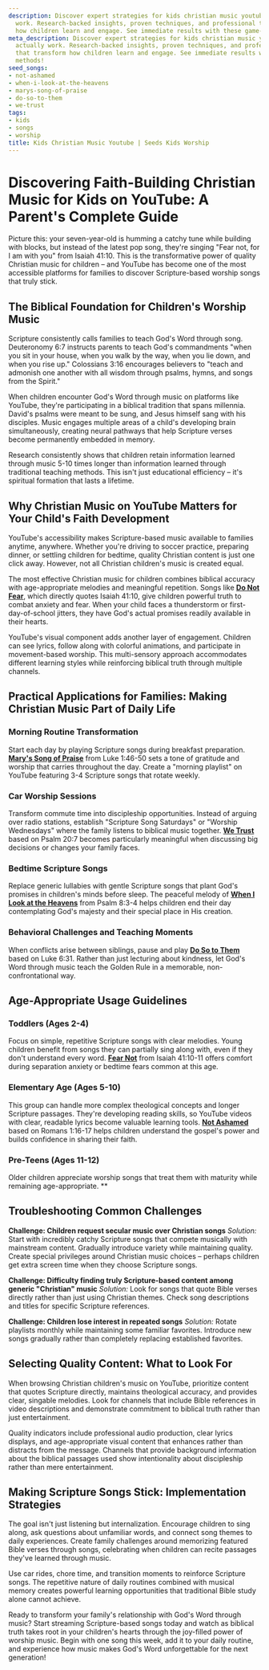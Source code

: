 ```yaml
---
description: Discover expert strategies for kids christian music youtube that actually
  work. Research-backed insights, proven techniques, and professional tips that transform
  how children learn and engage. See immediate results with these game-changing methods!
meta_description: Discover expert strategies for kids christian music youtube that
  actually work. Research-backed insights, proven techniques, and professional tips
  that transform how children learn and engage. See immediate results with these game-changing
  methods!
seed_songs:
- not-ashamed
- when-i-look-at-the-heavens
- marys-song-of-praise
- do-so-to-them
- we-trust
tags:
- kids
- songs
- worship
title: Kids Christian Music Youtube | Seeds Kids Worship
---
```

# Discovering Faith-Building Christian Music for Kids on YouTube: A Parent's Complete Guide

Picture this: your seven-year-old is humming a catchy tune while building with blocks, but instead of the latest pop song, they're singing "Fear not, for I am with you" from Isaiah 41:10. This is the transformative power of quality Christian music for children – and YouTube has become one of the most accessible platforms for families to discover Scripture-based worship songs that truly stick.

## The Biblical Foundation for Children's Worship Music

Scripture consistently calls families to teach God's Word through song. Deuteronomy 6:7 instructs parents to teach God's commandments "when you sit in your house, when you walk by the way, when you lie down, and when you rise up." Colossians 3:16 encourages believers to "teach and admonish one another with all wisdom through psalms, hymns, and songs from the Spirit."

When children encounter God's Word through music on platforms like YouTube, they're participating in a biblical tradition that spans millennia. David's psalms were meant to be sung, and Jesus himself sang with his disciples. Music engages multiple areas of a child's developing brain simultaneously, creating neural pathways that help Scripture verses become permanently embedded in memory.

Research consistently shows that children retain information learned through music 5-10 times longer than information learned through traditional teaching methods. This isn't just educational efficiency – it's spiritual formation that lasts a lifetime.

## Why Christian Music on YouTube Matters for Your Child's Faith Development

YouTube's accessibility makes Scripture-based music available to families anytime, anywhere. Whether you're driving to soccer practice, preparing dinner, or settling children for bedtime, quality Christian content is just one click away. However, not all Christian children's music is created equal.

The most effective Christian music for children combines biblical accuracy with age-appropriate melodies and meaningful repetition. Songs like **[Do Not Fear](https://seedskidsworship.com/product/do-not-fear-isaiah-4110-2/)**, which directly quotes Isaiah 41:10, give children powerful truth to combat anxiety and fear. When your child faces a thunderstorm or first-day-of-school jitters, they have God's actual promises readily available in their hearts.

YouTube's visual component adds another layer of engagement. Children can see lyrics, follow along with colorful animations, and participate in movement-based worship. This multi-sensory approach accommodates different learning styles while reinforcing biblical truth through multiple channels.

## Practical Applications for Families: Making Christian Music Part of Daily Life

### Morning Routine Transformation
Start each day by playing Scripture songs during breakfast preparation. **[Mary's Song of Praise](https://seedskidsworship.com/product/marys-song-of-praise-luke-146-50/)** from Luke 1:46-50 sets a tone of gratitude and worship that carries throughout the day. Create a "morning playlist" on YouTube featuring 3-4 Scripture songs that rotate weekly.

### Car Worship Sessions
Transform commute time into discipleship opportunities. Instead of arguing over radio stations, establish "Scripture Song Saturdays" or "Worship Wednesdays" where the family listens to biblical music together. **[We Trust](https://seedskidsworship.com/product/we-trust-psalm-207-2/)** based on Psalm 20:7 becomes particularly meaningful when discussing big decisions or changes your family faces.

### Bedtime Scripture Songs
Replace generic lullabies with gentle Scripture songs that plant God's promises in children's minds before sleep. The peaceful melody of **[When I Look at the Heavens](https://seedskidsworship.com/product/when-i-look-at-your-heavens/)** from Psalm 8:3-4 helps children end their day contemplating God's majesty and their special place in His creation.

### Behavioral Challenges and Teaching Moments
When conflicts arise between siblings, pause and play **[Do So to Them](https://seedskidsworship.com/product/do-so-to-them-luke-631/)** based on Luke 6:31. Rather than just lecturing about kindness, let God's Word through music teach the Golden Rule in a memorable, non-confrontational way.

## Age-Appropriate Usage Guidelines

### Toddlers (Ages 2-4)
Focus on simple, repetitive Scripture songs with clear melodies. Young children benefit from songs they can partially sing along with, even if they don't understand every word. **[Fear Not](https://seedskidsworship.com/product/fear-not-isaiah-4110-2/)** from Isaiah 41:10-11 offers comfort during separation anxiety or bedtime fears common at this age.

### Elementary Age (Ages 5-10)
This group can handle more complex theological concepts and longer Scripture passages. They're developing reading skills, so YouTube videos with clear, readable lyrics become valuable learning tools. **[Not Ashamed](https://seedskidsworship.com/product/not-ashamed-romans-116-17/)** based on Romans 1:16-17 helps children understand the gospel's power and builds confidence in sharing their faith.

### Pre-Teens (Ages 11-12)
Older children appreciate worship songs that treat them with maturity while remaining age-appropriate. **

## Troubleshooting Common Challenges

**Challenge: Children request secular music over Christian songs**
*Solution:* Start with incredibly catchy Scripture songs that compete musically with mainstream content. Gradually introduce variety while maintaining quality. Create special privileges around Christian music choices – perhaps children get extra screen time when they choose Scripture songs.

**Challenge: Difficulty finding truly Scripture-based content among generic "Christian" music**
*Solution:* Look for songs that quote Bible verses directly rather than just using Christian themes. Check song descriptions and titles for specific Scripture references.

**Challenge: Children lose interest in repeated songs**
*Solution:* Rotate playlists monthly while maintaining some familiar favorites. Introduce new songs gradually rather than completely replacing established favorites.

## Selecting Quality Content: What to Look For

When browsing Christian children's music on YouTube, prioritize content that quotes Scripture directly, maintains theological accuracy, and provides clear, singable melodies. Look for channels that include Bible references in video descriptions and demonstrate commitment to biblical truth rather than just entertainment.

Quality indicators include professional audio production, clear lyrics displays, and age-appropriate visual content that enhances rather than distracts from the message. Channels that provide background information about the biblical passages used show intentionality about discipleship rather than mere entertainment.

## Making Scripture Songs Stick: Implementation Strategies

The goal isn't just listening but internalization. Encourage children to sing along, ask questions about unfamiliar words, and connect song themes to daily experiences. Create family challenges around memorizing featured Bible verses through songs, celebrating when children can recite passages they've learned through music.

Use car rides, chore time, and transition moments to reinforce Scripture songs. The repetitive nature of daily routines combined with musical memory creates powerful learning opportunities that traditional Bible study alone cannot achieve.

Ready to transform your family's relationship with God's Word through music? Start streaming Scripture-based songs today and watch as biblical truth takes root in your children's hearts through the joy-filled power of worship music. Begin with one song this week, add it to your daily routine, and experience how music makes God's Word unforgettable for the next generation!

<script type="application/ld+json">
{
  "@context": "https://schema.org",
  "@type": "Article",
  "headline": "Kids Christian Music Youtube",
  "author": {
    "@type": "Organization",
    "name": "Seeds Kids Worship"
  },
  "publisher": {
    "@type": "Organization",
    "name": "Seeds Kids Worship",
    "logo": {
      "@type": "ImageObject",
      "url": "https://seedskidsworship.com/logo.png"
    }
  },
  "datePublished": "2025-09-04T15:25:39.021343",
  "dateModified": "2025-09-04T15:25:39.021366",
  "description": "Discover expert strategies for kids christian music youtube that actually work. Research-backed insights, proven techniques, and professional tips that transfor",
  "mainEntityOfPage": {
    "@type": "WebPage",
    "@id": "https://seedskidsworship.com/activities/kids-christian-music-youtube/"
  }
}
</script>

<script type="application/ld+json">
{
  "@context": "https://schema.org",
  "@type": "Product",
  "name": "Not Ashamed",
  "description": "Scripture song based on the first commandment (Exodus 20:1\u20133) that calls children to worship the one true God above all idols.",
  "url": "https://seedskidsworship.com/product/not-ashamed-romans-116-17/",
  "brand": {
    "@type": "Brand",
    "name": "Seeds Kids Worship"
  },
  "category": "Children's Christian Music",
  "album": "Power"
}
</script>

<script type="application/ld+json">
{
  "@context": "https://schema.org",
  "@type": "Product",
  "name": "When I Look at the Heavens",
  "description": "A contemplative song about God's creation and our place in it",
  "url": "https://seedskidsworship.com/product/when-i-look-at-your-heavens/",
  "brand": {
    "@type": "Brand",
    "name": "Seeds Kids Worship"
  },
  "category": "Children's Christian Music",
  "album": "Trust"
}
</script>

<script type="application/ld+json">
{
  "@context": "https://schema.org",
  "@type": "Product",
  "name": "Mary\u2019s Song Of Praise",
  "description": "Christmas song featuring Mary's Magnificat of praise from Luke 1:46-50",
  "url": "https://seedskidsworship.com/product/marys-song-of-praise-luke-146-50/",
  "brand": {
    "@type": "Brand",
    "name": "Seeds Kids Worship"
  },
  "category
